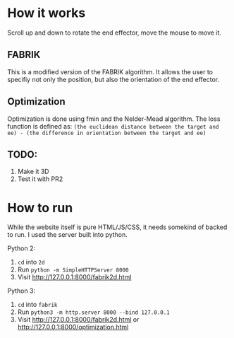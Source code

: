 # How it works
Scroll up and down to rotate the end effector, move the mouse to move it.
## FABRIK
This is a modified version of the FABRIK algorithm. It allows the user to specifiy not only the position, but also the orientation of the end effector. 
## Optimization
Optimization is done using fmin and the Nelder-Mead algorithm. The loss function is defined as: `(the euclidean distance between the target and ee) - (the difference in orientation between the target and ee)`

## TODO:
1. Make it 3D
2. Test it with PR2

# How to run
While the website itself is pure HTML/JS/CSS, it needs somekind of backed to run. I used the server built into python.

Python 2:
1. `cd` into `2d`
2. Run `python -m SimpleHTTPServer 8000`
3. Visit http://127.0.0.1:8000/fabrik2d.html

Python 3:
1. `cd` into `fabrik`
2. Run `python3 -m http.server 8000 --bind 127.0.0.1`
3. Visit http://127.0.0.1:8000/fabrik2d.html or http://127.0.0.1:8000/optimization.html